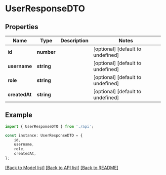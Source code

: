 # UserResponseDTO


## Properties

Name | Type | Description | Notes
------------ | ------------- | ------------- | -------------
**id** | **number** |  | [optional] [default to undefined]
**username** | **string** |  | [optional] [default to undefined]
**role** | **string** |  | [optional] [default to undefined]
**createdAt** | **string** |  | [optional] [default to undefined]

## Example

```typescript
import { UserResponseDTO } from './api';

const instance: UserResponseDTO = {
    id,
    username,
    role,
    createdAt,
};
```

[[Back to Model list]](../README.md#documentation-for-models) [[Back to API list]](../README.md#documentation-for-api-endpoints) [[Back to README]](../README.md)
